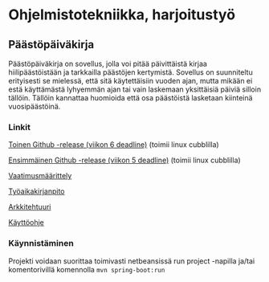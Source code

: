 # Ohjelmistotekniikka, harjoitustyö

## Päästöpäiväkirja

Päästöpäiväkirja on sovellus, jolla voi pitää päivittäistä kirjaa hiilipäästöistään ja tarkkailla päästöjen kertymistä. Sovellus on suunniteltu erityisesti se mielessä, että sitä käytettäisiin vuoden ajan, mutta mikään ei estä käyttämästä lyhyemmän ajan tai vain laskemaan yksittäisiä päiviä silloin tällöin. Tällöin kannattaa huomioida että osa päästöistä lasketaan kiinteinä vuosipäästöinä.

### Linkit

[Toinen Github -release (viikon 6 deadline)](https://github.com/Juboskar/ot-harjoitustyo/releases/tag/viikko6) (toimii linux cubblilla)

[Ensimmäinen Github -release (viikon 5 deadline)](https://github.com/Juboskar/ot-harjoitustyo/releases/tag/viikko5) (toimii linux cubblilla)

[Vaatimusmäärittely](https://github.com/Juboskar/ot-harjoitustyo/blob/master/Dokumentaatio/vaatimusmaarittely.md)

[Työaikakirjanpito](https://github.com/Juboskar/ot-harjoitustyo/blob/master/Dokumentaatio/tyoaikakirjanpito.md)

[Arkkitehtuuri](https://github.com/Juboskar/ot-harjoitustyo/blob/master/Dokumentaatio/arkkitehtuuri.md)

[Käyttöohje](https://github.com/Juboskar/ot-harjoitustyo/blob/master/Dokumentaatio/kayttoohje.md)

### Käynnistäminen

Projekti voidaan suorittaa toimivasti netbeansissä run project -napilla ja/tai komentorivillä komennolla ```mvn spring-boot:run```
